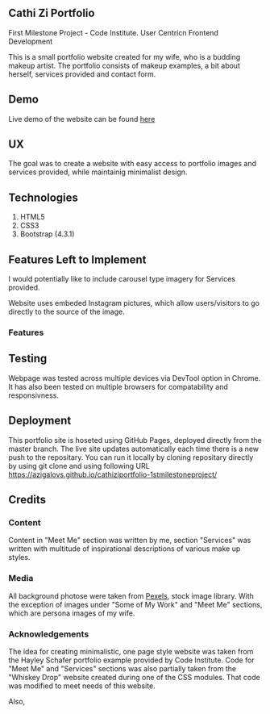 ## Cathi Zi Portfolio

First Milestone Project - Code Institute. User Centricn Frontend Development

This is a small portfolio website created for my wife, who is a budding makeup artist. The portfolio consists of makeup examples, a bit about herself, services provided and contact form.

## Demo

Live demo of the website can be found [here](https://azigalovs.github.io/cathiziportfolio-1stmilestoneproject/)

## UX

The goal was to create a website with easy access to portfolio images and services provided, while maintainig minimalist design.

## Technologies

1. HTML5
2. CSS3
3. Bootstrap (4.3.1)

## Features Left to Implement

I would potentially like to include carousel type imagery for Services provided.

Website uses embeded Instagram pictures, which allow users/visitors to go directly to the source of the image. 

### Features 

## Testing

Webpage was tested across multiple devices via DevTool option in Chrome. It has also been tested on multiple browsers for compatability and responsivness. 

## Deployment

This portfolio site is hoseted using GitHub Pages, deployed directly from the master branch. The live site updates automatically each time there is a new push to the repositary. You can run it locally by cloning repositary directly by using git clone and using following URL https://azigalovs.github.io/cathiziportfolio-1stmilestoneproject/

## Credits

### Content

Content in "Meet Me" section was written by me, section "Services" was written with multitude of inspirational descriptions of various make up styles.

### Media

All background photose were taken from [Pexels](https://www.pexels.com/), stock image library. With the exception of images under "Some of My Work" and "Meet Me" sections, which are persona images of my wife.

### Acknowledgements

The idea for creating minimalistic, one page style website was taken from the Hayley Schafer portfolio example provided by Code Institute. Code for "Meet Me" and "Services" sections was also partially taken from the "Whiskey Drop" website created during one of the CSS modules. That code was modified to meet needs of this website.

Also, 